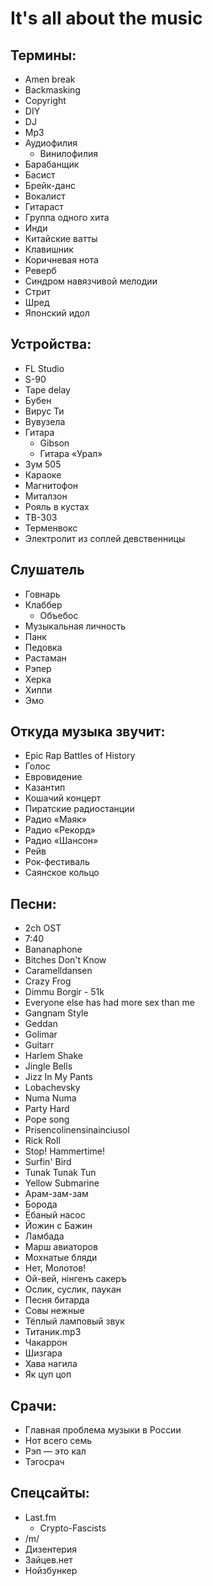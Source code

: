 # It's all about the music

## Термины:
* Amen break
* Backmasking
* Copyright
* DIY
* DJ
* Mp3
* Аудиофилия
    * Винилофилия
* Барабанщик
* Басист
* Брейк-данс
* Вокалист
* Гитараст
* Группа одного хита
* Инди
* Китайские ватты
* Клавишник
* Коричневая нота
* Реверб
* Синдром навязчивой мелодии
* Стрит
* Шред
* Японский идол

## Устройства:
* FL Studio
* S-90
* Tape delay
* Бубен
* Вирус Ти
* Вувузела
* Гитара
    * Gibson
    * Гитара «Урал»
* Зум 505
* Караоке
* Магнитофон
* Миталзон
* Рояль в кустах
* TB-303
* Терменвокс
* Электролит из соплей девственницы

## Слушатель
* Говнарь
* Клаббер
    * Объебос
* Музыкальная личность
* Панк
* Педовка
* Растаман
* Рэпер
* Херка
* Хиппи
* Эмо

## Откуда музыка звучит:
* Epic Rap Battles of History
* Голос
* Евровидение
* Казантип
* Кошачий концерт
* Пиратские радиостанции
* Радио «Маяк»
* Радио «Рекорд»
* Радио «Шансон»
* Рейв
* Рок-фестиваль
* Саянское кольцо

## Песни:
* 2ch OST
* 7:40
* Bananaphone
* Bitches Don't Know
* Caramelldansen
* Crazy Frog
* Dimmu Borgir - 51k
* Everyone else has had more sex than me
* Gangnam Style
* Geddan
* Golimar
* Guitarr
* Harlem Shake
* Jingle Bells
* Jizz In My Pants
* Lobachevsky
* Numa Numa
* Party Hard
* Pope song
* Prisencolinensinainciusol
* Rick Roll
* Stop! Hammertime!
* Surfin' Bird
* Tunak Tunak Tun
* Yellow Submarine
* Арам-зам-зам
* Борода
* Ёбаный насос
* Йожин с Бажин
* Ламбада
* Марш авиаторов
* Мохнатые бляди
* Нет, Молотов!
* Ой-вей, нiнгенъ сакеръ
* Ослик, суслик, паукан
* Песня битарда
* Совы нежные
* Тёплый ламповый звук
* Титаник.mp3
* Чакаррон
* Шизгара
* Хава нагила
* Як цуп цоп

## Срачи:
* Главная проблема музыки в России
* Нот всего семь
* Рэп — это кал
* Тэгосрач

## Спецсайты:
* Last.fm
    * Crypto-Fascists
* /m/
* Дизентерия
* Зайцев.нет
* Нойзбункер
